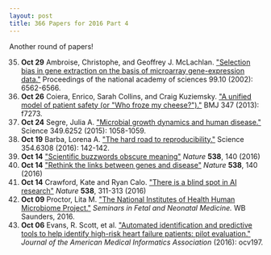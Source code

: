 ```yaml
---
layout: post
title: 366 Papers for 2016 Part 4
---
```


Another round of papers!

35. **Oct 29** Ambroise, Christophe, and Geoffrey J. McLachlan. ["Selection
    bias in gene extraction on the basis of microarray gene-expression
    data."][oct29ambroise] Proceedings of the national academy of sciences
    99.10 (2002): 6562-6566.
34. **Oct 26** Coiera, Enrico, Sarah Collins, and Craig Kuziemsky. ["A unified
    model of patient safety (or "Who froze my cheese?")."][oct26coiera] BMJ 347
    (2013): f7273.
33. **Oct 24** Segre, Julia A. ["Microbial growth dynamics and human
    disease."][oct24segre] Science 349.6252 (2015): 1058-1059.
32. **Oct 19** Barba, Lorena A. ["The hard road to
    reproducibility."][oct19barba] Science 354.6308 (2016): 142-142.
31. **Oct 14** ["Scientific buzzwords obscure meaning"][oct14buzz] *Nature*
    **538**, 140 (2016)
30. **Oct 14** ["Rethink the links between genes and disease"][oct14exac]
    *Nature* **538**, 140 (2016)
29. **Oct 14** Crawford, Kate and Ryan Calo. ["There is a blind spot in AI
    research"][oct14crawford] *Nature* **538**, 311-313 (2016)
28. **Oct 09** Proctor, Lita M. ["The National Institutes of Health Human
    Microbiome Project."][oct09proctor] *Seminars in Fetal and Neonatal
    Medicine.* WB Saunders, 2016.
27. **Oct 06** Evans, R. Scott, et al. ["Automated identification and predictive
    tools to help identify high-risk heart failure patients: pilot
    evaluation."][oct06evans] *Journal of the American Medical Informatics
    Association* (2016): ocv197.

[oct29ambroise]: http://www.pnas.org/content/99/10/6562.full
[oct26coiera]: http://dx.doi.org/10.1136/bmj.f7273
[oct24segre]: http://science.sciencemag.org/content/349/6252/1058
[oct19barba]: http://science.sciencemag.org/content/354/6308/142
[oct14buzz]: http://www.nature.com/news/scientific-buzzwords-obscure-meaning-1.20772
[oct14exac]: http://www.nature.com/news/rethink-the-links-between-genes-and-disease-1.20771
[oct14crawford]: http://www.nature.com/news/there-is-a-blind-spot-in-ai-research-1.20805
[oct09proctor]: http://dx.doi.org/10.1016/j.siny.2016.05.002
[oct06evans]: http://dx.doi.org/10.1093/jamia/ocv197
